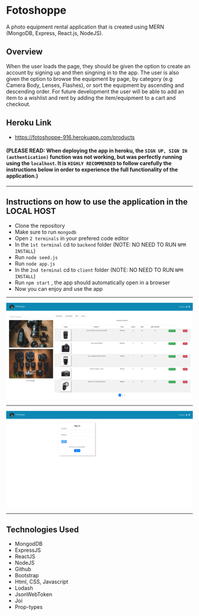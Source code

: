 # Fotoshoppe

A photo equipment rental application that is created using MERN (MongoDB, Express, React.js, NodeJS).

## Overview

When the user loads the page, they should be given the option to create an account by signing up and then singning in to the app. The user is also given the option to browse the equipment by page, by category (e.g Camera Body, Lenses, Flashes), or sort the equipment by ascending and descending order. For future development the user will be able to add an item to a wishlist and rent by adding the item/equipment to a cart and checkout.

## Heroku Link

* https://fotoshoppe-916.herokuapp.com/products

#### (PLEASE READ: When deploying the app in heroku, the `SIGN UP, SIGN IN (authentication)` function was not working, but was perfectly running using the `localhost`. It is `HIGHLY RECOMMENDED` to follow carefully the instructions below in order to experience the full functionality of the application.)
___

## Instructions on how to use the application in the LOCAL HOST

* Clone the repository
* Make sure to run `mongodb`
* Open `2 terminals` in your prefered code editor
* In the `1st terminal` cd to `backend` folder (NOTE: NO NEED TO RUN `NPM INSTALL`)
* Run `node seed.js`
* Run `node app.js`
* In the `2nd terminal` cd to `client` folder (NOTE: NO NEED TO RUN `NPM INSTALL`)
* Run `npm start` , the app should automatically open in a browser 
* Now you can enjoy and use the app 
___

<img src="client/public/assets/images/image1.png">

___

<img src="client/public/assets/images/image2.png">

___

## Technologies Used

* MongodDB
* ExpressJS
* ReactJS
* NodeJS
* Github
* Bootstrap
* Html, CSS, Javascript
* Lodash
* JsonWebToken
* Joi
* Prop-types


